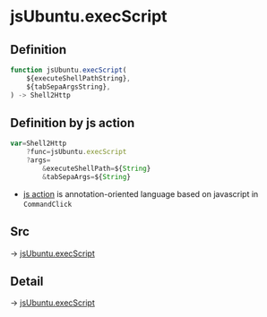 # jsUbuntu.execScript

## Definition

```js.js
function jsUbuntu.execScript(
	${executeShellPathString},
	${tabSepaArgsString},
) -> Shell2Http
```


## Definition by js action

```js.js
var=Shell2Http
	?func=jsUbuntu.execScript
	?args=
		&executeShellPath=${String}
		&tabSepaArgs=${String}
```

- [js action](#) is annotation-oriented language based on javascript in `CommandClick`



## Src

-> [jsUbuntu.execScript](https://github.com/puutaro/CommandClick/blob/master/app/src/main/java/com/puutaro/commandclick/fragment_lib/terminal_fragment/js_interface/JsUbuntu.kt#L41)

## Detail

-> [jsUbuntu.execScript](https://github.com/puutaro/CommandClick/blob/master/md/developer/js_interface/details/JsUbuntu/execScript.md)

